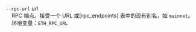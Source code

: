 `--rpc-url` *url*  
&nbsp;&nbsp;&nbsp;&nbsp;RPC 端点。接受一个 URL 或[rpc_endpoints] 表中的现有别名，如 `mainnet`。
&nbsp;&nbsp;&nbsp;&nbsp;环境变量：`ETH_RPC_URL`
